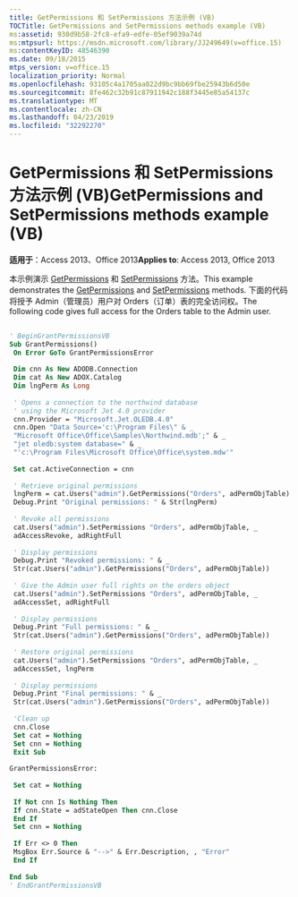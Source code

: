```yaml
---
title: GetPermissions 和 SetPermissions 方法示例 (VB)
TOCTitle: GetPermissions and SetPermissions methods example (VB)
ms:assetid: 930d9b58-2fc8-efa9-edfe-05ef9039a74d
ms:mtpsurl: https://msdn.microsoft.com/library/JJ249649(v=office.15)
ms:contentKeyID: 48546390
ms.date: 09/18/2015
mtps_version: v=office.15
localization_priority: Normal
ms.openlocfilehash: 93105c4a1705aa022d9bc9bb69fbe25943b6d50e
ms.sourcegitcommit: 8fe462c32b91c87911942c188f3445e85a54137c
ms.translationtype: MT
ms.contentlocale: zh-CN
ms.lasthandoff: 04/23/2019
ms.locfileid: "32292270"
---
```

# <a name="getpermissions-and-setpermissions-methods-example-vb"></a><span data-ttu-id="52da7-102">GetPermissions 和 SetPermissions 方法示例 (VB)</span><span class="sxs-lookup"><span data-stu-id="52da7-102">GetPermissions and SetPermissions methods example (VB)</span></span>


<span data-ttu-id="52da7-103">**适用于**：Access 2013、Office 2013</span><span class="sxs-lookup"><span data-stu-id="52da7-103">**Applies to**: Access 2013, Office 2013</span></span>

<span data-ttu-id="52da7-104">本示例演示 [GetPermissions](getpermissions-method-adox.md) 和 [SetPermissions](setpermissions-method-adox.md) 方法。</span><span class="sxs-lookup"><span data-stu-id="52da7-104">This example demonstrates the [GetPermissions](getpermissions-method-adox.md) and [SetPermissions](setpermissions-method-adox.md) methods.</span></span> <span data-ttu-id="52da7-105">下面的代码将授予 Admin（管理员）用户对 Orders（订单）表的完全访问权。</span><span class="sxs-lookup"><span data-stu-id="52da7-105">The following code gives full access for the Orders table to the Admin user.</span></span>

```vb 
 
' BeginGrantPermissionsVB 
Sub GrantPermissions() 
 On Error GoTo GrantPermissionsError 
 
 Dim cnn As New ADODB.Connection 
 Dim cat As New ADOX.Catalog 
 Dim lngPerm As Long 
 
 ' Opens a connection to the northwind database 
 ' using the Microsoft Jet 4.0 provider 
 cnn.Provider = "Microsoft.Jet.OLEDB.4.0" 
 cnn.Open "Data Source='c:\Program Files\" & _ 
 "Microsoft Office\Office\Samples\Northwind.mdb';" & _ 
 "jet oledb:system database=" & _ 
 "'c:\Program Files\Microsoft Office\Office\system.mdw'" 
 
 Set cat.ActiveConnection = cnn 
 
 ' Retrieve original permissions 
 lngPerm = cat.Users("admin").GetPermissions("Orders", adPermObjTable) 
 Debug.Print "Original permissions: " & Str(lngPerm) 
 
 ' Revoke all permissions 
 cat.Users("admin").SetPermissions "Orders", adPermObjTable, _ 
 adAccessRevoke, adRightFull 
 
 ' Display permissions 
 Debug.Print "Revoked permissions: " & _ 
 Str(cat.Users("admin").GetPermissions("Orders", adPermObjTable)) 
 
 ' Give the Admin user full rights on the orders object 
 cat.Users("admin").SetPermissions "Orders", adPermObjTable, _ 
 adAccessSet, adRightFull 
 
 ' Display permissions 
 Debug.Print "Full permissions: " & _ 
 Str(cat.Users("admin").GetPermissions("Orders", adPermObjTable)) 
 
 ' Restore original permissions 
 cat.Users("admin").SetPermissions "Orders", adPermObjTable, _ 
 adAccessSet, lngPerm 
 
 ' Display permissions 
 Debug.Print "Final permissions: " & _ 
 Str(cat.Users("admin").GetPermissions("Orders", adPermObjTable)) 
 
 'Clean up 
 cnn.Close 
 Set cat = Nothing 
 Set cnn = Nothing 
 Exit Sub 
 
GrantPermissionsError: 
 
 Set cat = Nothing 
 
 If Not cnn Is Nothing Then 
 If cnn.State = adStateOpen Then cnn.Close 
 End If 
 Set cnn = Nothing 
 
 If Err <> 0 Then 
 MsgBox Err.Source & "-->" & Err.Description, , "Error" 
 End If 
 
End Sub 
' EndGrantPermissionsVB 
```

